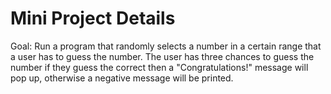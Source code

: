# Mini Project Details

Goal: Run a program that randomly selects a number in a certain range that a user has to guess the number. The user has three chances to guess the number if they guess the correct then a "Congratulations!" message will pop up, otherwise a negative message will be printed.
